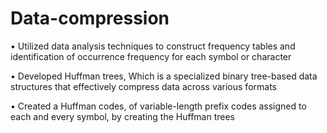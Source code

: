 # Data-compression

• Utilized data analysis techniques to construct frequency tables and identification of occurrence frequency for each symbol or character

• Developed Huffman trees, Which is a specialized binary tree-based data structures that effectively compress data across various formats

• Created a Huffman codes, of variable-length prefix codes assigned to each and every symbol, by creating the Huffman trees
